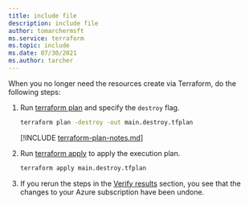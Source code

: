 ```yaml
---
title: include file
description: include file
author: tomarchermsft
ms.service: terraform
ms.topic: include
ms.date: 07/30/2021
ms.author: tarcher
---
```


When you no longer need the resources create via Terraform, do the following steps:

1. Run [terraform plan](https://www.terraform.io/docs/commands/plan.html) and specify the `destroy` flag.

    ```cmd
    terraform plan -destroy -out main.destroy.tfplan
    ```

    [!INCLUDE [terraform-plan-notes.md](terraform-plan-notes.md)]

1. Run [terraform apply](https://www.terraform.io/docs/commands/apply.html) to apply the execution plan.

    ```cmd
    terraform apply main.destroy.tfplan
    ```

1. If you rerun the steps in the [Verify results](#6-verify-results) section, you see that the changes to your Azure subscription have been undone.